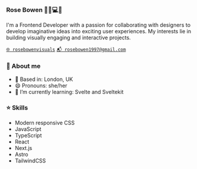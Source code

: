 ### Rose Bowen 🙋‍♀️💻💕

I'm a Frontend Developer with a passion for collaborating
with designers to develop imaginative ideas into exciting user experiences. My interests lie in building visually
engaging and interactive projects.

[`🌐 rosebowenvisuals`](https://rosebowenvisuals.com)
[`📬 rosebowen1997@gmail.com`](mailto:rosebowen1997@gmail.com)

### 🤩 About me
- 📍 Based in: London, UK
- 😄 Pronouns: she/her
- 🌱 I’m currently learning: Svelte and Sveltekit

### ⭐️ Skills
- Modern responsive CSS
- JavaScript
- TypeScript
- React
- Next.js
- Astro
- TailwindCSS

<!--
**rbow97/rbow97** is a ✨ _special_ ✨ repository because its `README.md` (this file) appears on your GitHub profile.

Here are some ideas to get you started:

- 🔭 I’m currently working on ...
- 🌱 I’m currently learning ...
- 👯 I’m looking to collaborate on ...
- 🤔 I’m looking for help with ...
- 💬 Ask me about ...
- 📫 How to reach me: ...
- 😄 Pronouns: ...
- ⚡ Fun fact: ...
-->
